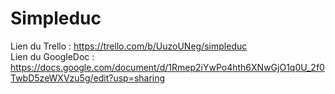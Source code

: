 # Simpleduc
Lien du Trello : https://trello.com/b/UuzoUNeg/simpleduc                                                                          
Lien du GoogleDoc : https://docs.google.com/document/d/1Rmep2iYwPo4hth6XNwGjO1q0U_2f0TwbD5zeWXVzu5g/edit?usp=sharing
